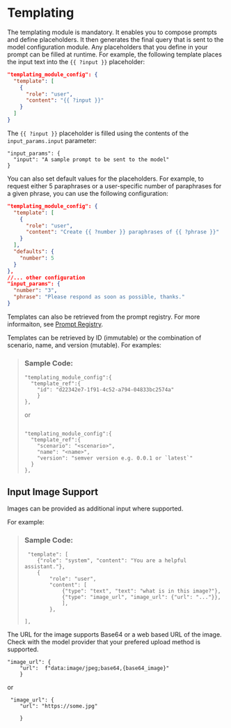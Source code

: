 <!-- loio88c5608ca13f4ae18d466947907b46e0 -->

# Templating

The templating module is mandatory. It enables you to compose prompts and define placeholders. It then generates the final query that is sent to the model configuration module. Any placeholders that you define in your prompt can be filled at runtime. For example, the following template places the input text into the `{{ ?input }}` placeholder:

```json
"templating_module_config": {
  "template": [
    {
      "role": "user",
      "content": "{{ ?input }}"
    }
  ]
}
```

The `{{ ?input }}` placeholder is filled using the contents of the `input_params.input` parameter:

```
"input_params": {
  "input": "A sample prompt to be sent to the model"
}
```

You can also set default values for the placeholders. For example, to request either 5 paraphrases or a user-specific number of paraphrases for a given phrase, you can use the following configuration:

```json
"templating_module_config": {
  "template": [
    {
      "role": "user",
      "content": "Create {{ ?number }} paraphrases of {{ ?phrase }}"
    }
  ],
  "defaults": {
    "number": 5
  }
},
//... other configuration
"input_params": {
  "number": "3",
  "phrase": "Please respond as soon as possible, thanks."
}
```

Templates can also be retrieved from the prompt registry. For more informaiton, see [Prompt Registry](prompt-registry-5392e7d.md).

Templates can be retrieved by ID \(immutable\) or the combination of scenario, name, and version \(mutable\). For examples:

> ### Sample Code:  
> ```
> "templating_module_config":{
>   "template_ref":{
>     "id": "d22342e7-1f91-4c52-a794-04833bc2574a"
>     }
> },
> 
> ```
> 
> or
> 
> ```
> 
> "templating_module_config":{
>   "template_ref":{
>     "scenario": "<scenario>",
>     "name": "<name>",
>     "version": "semver version e.g. 0.0.1 or `latest`"
>   }
> },
> ```



<a name="loio88c5608ca13f4ae18d466947907b46e0__section_bm3_5jp_4dc"/>

## Input Image Support

Images can be provided as additional input where supported.

For example:

> ### Sample Code:  
> ```
>  "template": [
>     {"role": "system", "content": "You are a helpful assistant."},
>     {
>         "role": "user",
>         "content": [
>             {"type": "text", "text": "what is in this image?"},
>             {"type": "image_url", "image_url": {"url": "..."}},
>             ],
>         },
>       
> ],
> ```

The URL for the image supports Base64 or a web based URL of the image. Check with the model provider that your prefered upload method is supported.

```
"image_url": {
    "url":  f"data:image/jpeg;base64,{base64_image}"
    }
```

or

```
 "image_url": {
    "url": "https://some.jpg"
    
    }
```

